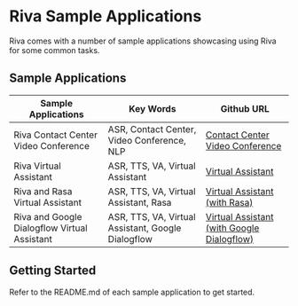 # Riva Sample Applications

Riva comes with a number of sample applications showcasing using Riva for some common tasks.

## Sample Applications  

| Sample Applications | Key Words | Github URL |
|--------|-----------|------------|
| Riva Contact Center Video Conference | ASR, Contact Center, Video Conference, NLP | [Contact Center Video Conference](./riva-contact/) |
| Riva Virtual Assistant | ASR, TTS, VA, Virtual Assistant | [Virtual Assistant](./virtual-assistant/) |
| Riva and Rasa Virtual Assistant | ASR, TTS, VA, Virtual Assistant, Rasa | [Virtual Assistant (with Rasa)](./virtual-assistant-rasa/) |
| Riva and Google Dialogflow Virtual Assistant | ASR, TTS, VA, Virtual Assistant, Google Dialogflow | [Virtual Assistant (with Google Dialogflow)](./virtual-assistant-dialogflow/) |

## Getting Started

Refer to the README.md of each sample application to get started.
